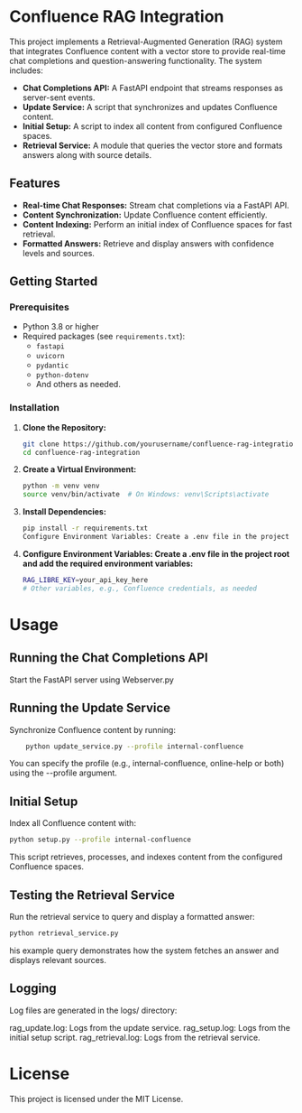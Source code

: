 # Confluence RAG Integration

This project implements a Retrieval-Augmented Generation (RAG) system that integrates Confluence content with a vector store to provide real-time chat completions and question-answering functionality. The system includes:

- **Chat Completions API:** A FastAPI endpoint that streams responses as server-sent events.
- **Update Service:** A script that synchronizes and updates Confluence content.
- **Initial Setup:** A script to index all content from configured Confluence spaces.
- **Retrieval Service:** A module that queries the vector store and formats answers along with source details.

## Features

- **Real-time Chat Responses:** Stream chat completions via a FastAPI API.
- **Content Synchronization:** Update Confluence content efficiently.
- **Content Indexing:** Perform an initial index of Confluence spaces for fast retrieval.
- **Formatted Answers:** Retrieve and display answers with confidence levels and sources.

## Getting Started

### Prerequisites

- Python 3.8 or higher
- Required packages (see `requirements.txt`):
  - `fastapi`
  - `uvicorn`
  - `pydantic`
  - `python-dotenv`
  - And others as needed.

### Installation

1. **Clone the Repository:**
   ```bash
   git clone https://github.com/yourusername/confluence-rag-integration.git
   cd confluence-rag-integration
2. **Create a Virtual Environment:**
    ```bash
    python -m venv venv
    source venv/bin/activate  # On Windows: venv\Scripts\activate

3. **Install Dependencies:**
    ```bash
    pip install -r requirements.txt
    Configure Environment Variables: Create a .env file in the project root and add the required environment variables:

4. **Configure Environment Variables: Create a .env file in the project root and add the required environment variables:**
    ```bash
    RAG_LIBRE_KEY=your_api_key_here
    # Other variables, e.g., Confluence credentials, as needed

# Usage
## Running the Chat Completions API
Start the FastAPI server using Webserver.py
    
    
## Running the Update Service
Synchronize Confluence content by running:
```bash
    python update_service.py --profile internal-confluence
```
You can specify the profile (e.g., internal-confluence, online-help or both) using the --profile argument.

## Initial Setup
Index all Confluence content with:
```bash
python setup.py --profile internal-confluence
```
This script retrieves, processes, and indexes content from the configured Confluence spaces.

## Testing the Retrieval Service
Run the retrieval service to query and display a formatted answer:
```bash
python retrieval_service.py
```
his example query demonstrates how the system fetches an answer and displays relevant sources.

## Logging
Log files are generated in the logs/ directory:

rag_update.log: Logs from the update service.
rag_setup.log: Logs from the initial setup script.
rag_retrieval.log: Logs from the retrieval service.

# License
This project is licensed under the MIT License.
